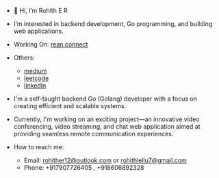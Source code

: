 - 👋 Hi, I’m Rohith E R
- I’m interested in backend development, Go programming, and building web applications.

- Working On: [rean connect](https://70off.online)
- Others:
  - [medium](https://github.com/RohithER12)
  - [leetcode](https://leetcode.com/rohithlellu7/)
  - [linkedIn](https://www.linkedin.com/in/rohither)
- I'm a self-taught backend Go (Golang) developer with a focus on creating efficient and scalable systems.
-  Currently, I'm working on an exciting project—an innovative video conferencing, video streaming, and chat web application aimed at providing seamless remote communication experiences.
- How to reach me:
  - Email: rohither12@outlook.com or rohithlellu7@gmail.com
  - Phone: +917907726405 , +918606892328

